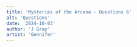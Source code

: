 ```yaml
---
title: 'Mysteries of the Arcana - Questions 6'
alt: 'Questions'
date: '2024-10-03'
author: 'J Gray'
artist: 'Gennifer'
---
```

